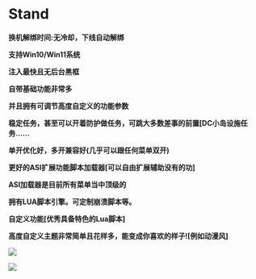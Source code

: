 # Stand

**换机解绑时间:无冷却，下线自动解绑**

**支持Win10/Win11系统**

**注入最快且无后台黑框**

**自带基础功能非常多**

**并且拥有可调节高度自定义的功能参数**

**稳定任务，甚至可以开着防护做任务，可跳大多数差事的前置[DC小岛设施任务……**

**单开优化好，多开兼容好(几乎可以跟任何菜单双开)**

**更好的ASI扩展功能脚本加载器[可以自由扩展辅助没有的功]**

**ASI加载器是目前所有菜单当中顶级的**

**拥有LUA脚本引擎。可定制崩溃脚本等。**

**自定义功能[优秀具备特色的Lua脚本]**

**高度自定义主题非常简单且花样多，能变成你喜欢的样子![例如动漫风]**

![](https://pic.xhcheats.cn/assets/2024/01/03/213207.png)

![](https://pic.xhcheats.cn/assets/2024/01/03/213129.png)

